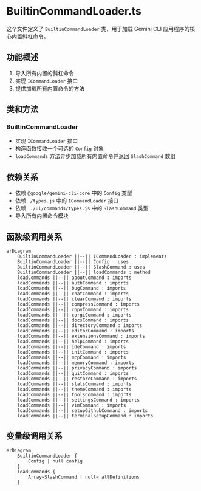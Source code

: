 # BuiltinCommandLoader.ts

这个文件定义了 `BuiltinCommandLoader` 类，用于加载 Gemini CLI 应用程序的核心内置斜杠命令。

## 功能概述

1. 导入所有内置的斜杠命令
2. 实现 `ICommandLoader` 接口
3. 提供加载所有内置命令的方法

## 类和方法

### BuiltinCommandLoader
- 实现 `ICommandLoader` 接口
- 构造函数接收一个可选的 `Config` 对象
- `loadCommands` 方法异步加载所有内置命令并返回 `SlashCommand` 数组

## 依赖关系

- 依赖 `@google/gemini-cli-core` 中的 `Config` 类型
- 依赖 `./types.js` 中的 `ICommandLoader` 接口
- 依赖 `../ui/commands/types.js` 中的 `SlashCommand` 类型
- 导入所有内置命令模块

## 函数级调用关系

```mermaid
erDiagram
    BuiltinCommandLoader ||--|| ICommandLoader : implements
    BuiltinCommandLoader ||--|| Config : uses
    BuiltinCommandLoader ||--|| SlashCommand : uses
    BuiltinCommandLoader ||--|| loadCommands : method
    loadCommands ||--|| aboutCommand : imports
    loadCommands ||--|| authCommand : imports
    loadCommands ||--|| bugCommand : imports
    loadCommands ||--|| chatCommand : imports
    loadCommands ||--|| clearCommand : imports
    loadCommands ||--|| compressCommand : imports
    loadCommands ||--|| copyCommand : imports
    loadCommands ||--|| corgiCommand : imports
    loadCommands ||--|| docsCommand : imports
    loadCommands ||--|| directoryCommand : imports
    loadCommands ||--|| editorCommand : imports
    loadCommands ||--|| extensionsCommand : imports
    loadCommands ||--|| helpCommand : imports
    loadCommands ||--|| ideCommand : imports
    loadCommands ||--|| initCommand : imports
    loadCommands ||--|| mcpCommand : imports
    loadCommands ||--|| memoryCommand : imports
    loadCommands ||--|| privacyCommand : imports
    loadCommands ||--|| quitCommand : imports
    loadCommands ||--|| restoreCommand : imports
    loadCommands ||--|| statsCommand : imports
    loadCommands ||--|| themeCommand : imports
    loadCommands ||--|| toolsCommand : imports
    loadCommands ||--|| settingsCommand : imports
    loadCommands ||--|| vimCommand : imports
    loadCommands ||--|| setupGithubCommand : imports
    loadCommands ||--|| terminalSetupCommand : imports
```

## 变量级调用关系

```mermaid
erDiagram
    BuiltinCommandLoader {
        Config | null config
    }
    loadCommands {
        Array~SlashCommand | null~ allDefinitions
    }
```